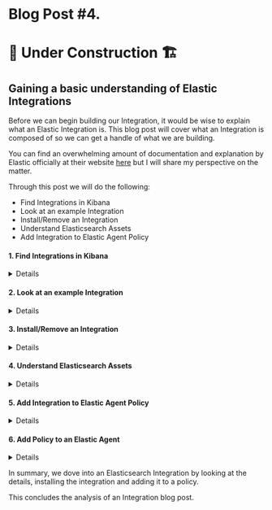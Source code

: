 # Blog Post #4.
# 🚧 Under Construction 🏗 
## Gaining a basic understanding of Elastic Integrations

Before we can begin building our Integration, it would be wise to explain
what an Elastic Integration is. This blog post will cover what an Integration 
is composed of so we can get a handle of what we are building.

You can find an overwhelming amount of documentation and explanation by Elastic officially at their website [here](https://www.elastic.co/integrations/) but I will share my perspective on the matter. 

Through this post we will do the following:

- Find Integrations in Kibana
- Look at an example Integration
- Install/Remove an Integration
- Understand Elasticsearch Assets
- Add Integration to Elastic Agent Policy

#### 1. Find Integrations in Kibana
<details>

To begin, let's start up our Elastic stack (if you need to):

```
elastic-package stack up -v -d --version=8.8.1
```

Next, let's go to Kibana at https://127.0.0.1:5601 and at the home page, click on "Add Integrations".

![image](https://github.com/nicpenning/Elasti-daddy/assets/5582679/2b44f0e3-35ac-40b5-839c-94a4df9ea39b)

What you will see before you are all of the current integrations that have been published to the Elastic Package Repository available to the public.

![image](https://github.com/nicpenning/Elasti-daddy/assets/5582679/4eeffb8c-91eb-449f-9174-a895880e39c2)

From the screenshot above you will see that there are 321 integrations across all categories at this time of writing! Fortunately each integration is
sorted into the various categories such as Productivity, Network, or Security to name a few.

You can then click on an integration to find out more details about it. You will do that in the next part of this blog post.

</details>

#### 2. Look at an example Integration
<details>

Let's take a gander at the Microsoft DHCP integration since it uses a CSV file.

Type in dhcp in the search box and then click on the Microsoft DHCP integration.

![image](https://github.com/nicpenning/Elasti-daddy/assets/5582679/2f7d498f-e94e-40c8-88fd-7987f46cd8ec)

This will take you to the Integration details.

![image](https://github.com/nicpenning/Elasti-daddy/assets/5582679/f004ccb9-ce8a-42f7-bb5c-bb636d7f0ab2)

1. Overview

The Overview tab is where you will find a high level overview of what the Microsoft DHCP Integration does. On the right hand side you will see some details such as version number, Elasticsearch Assets which we will dive into later, the minimum license required to use the Integration and even a link to the Changelog.

![image](https://github.com/nicpenning/Elasti-daddy/assets/5582679/6aa45ae7-ed03-43f3-93f6-9cbf692bed97)


2. Logs

You will then see if the Integration captures Logs, Metrics or Traces and then show an example of that type of data. In the screenshot above, you will notice a log entry example of a Microsoft DHCP log in JSON format.

Further down the page you will see what potential fields exist as well, which can be very handy if you are looking for a very specific set of data.

![image](https://github.com/nicpenning/Elasti-daddy/assets/5582679/9d5c6e47-f5ce-4cbd-90a5-20d3c14c4d1c)


3. Settings

The settings tab is where we can install the Integration into the Elastic stack. We will see that accomplished later.

![image](https://github.com/nicpenning/Elasti-daddy/assets/5582679/3628f02c-8038-44c1-8025-fd6737c80978)

4. Add Microsoft DHCP

This button will apply this Integration to a new or existing Agent policy and install the Integration if it hasn't been. Whichever agents are assigned the policy that has this Integration will then be expected to ingest Microsoft DHCP logs. Later on we will see the configuration settings for the integration, which interestingly enough, does not exist under the `Settings` tab.

![image](https://github.com/nicpenning/Elasti-daddy/assets/5582679/426f468d-ea67-4274-b646-eb0ba0932bb7)

</details>

#### 3. Install/Remove an Integration
<details>
Let's go ahead and install the Microsoft DHCP Integration. Simply go to the settings page, then click `Install Microsoft DHCP Assets`. You will notice there are 3 of them that were also noted in the earlier screenshot and also in the screen recording below. The 3 assets are Elasticsearch Ingest Pipelines. 

https://github.com/nicpenning/Elasti-daddy/assets/5582679/e5f2e7f6-f1cd-4d69-a99d-0a9e0a742c60

That's it. The Integration is now installed and is ready to be applied to an agent policy.

You can remove or even reinstall this Integration by clicking on their respective buttons.

![image](https://github.com/nicpenning/Elasti-daddy/assets/5582679/24de646f-13ba-4290-8926-88feb378754b)

</details>

#### 4. Understand Elasticsearch Assets
<details>

Elasticsearch Assets are a key component to why Elastic Integrations are so useful to the end users. It makes adopting a new Integration into the Elastic stack easy by managing everything in Kibana instead of handling `.yml` files like it was done in the past with the variety of beats.

When setting up a new Integration, there are many moving parts to be successful. In this example, the only Elasticsearch assets showing installed are Ingest Pipelines. What also gets installed are Index Templates and Component Templets which are vital to the ingestion of data so that it will have the correct data mappings so we can search and visualize the data properly. A quick example is that if the time stamp of the data was not properly mapped to a Date field, then we would not be able to filter and show results for a specific time frame on the set of data. Another example is if we had a numberical value mapped as a string then we could not build visualizations that could do simple math such as sums or averages.

Here is a screenshot of the Microsoft DHCP Index Template that was installed:

![image](https://github.com/nicpenning/Elasti-daddy/assets/5582679/bd04f506-7252-4ce4-8dcc-fb7cdcebc974)

This is the corresponding Component Tempalte that the Index Template above uses that was also installed, but nothing in the install process will tell you that. You can expect that most Integrations will have an Index Template and likely Comonent Templates.

![image](https://github.com/nicpenning/Elasti-daddy/assets/5582679/fcae0c35-1542-41b6-a71c-3bcea0f524e5)

In other Integrations, you may have Dashboards and Visualizations that come bundled with it. These are also considered Assets. A screenshot of a dashboard will even show up in the `Overview` tab if there is one. Our integration that we will build will have more than just pipelines so we will see this first hand later.

</details>

#### 5. Add Integration to Elastic Agent Policy
<details>

To wrap up this blog post, we will walk through adding this Integration to and Elastic Agent Policy. We don't have any DHCP data to see the installed Integration work first hand, however, we will at least have the foundation of what we can expect when we go to build our integration.

Let's start up clicking that Add Microsoft DHCP Integration button.

![image](https://github.com/nicpenning/Elasti-daddy/assets/5582679/7764010e-515f-4bf1-a84e-a92ebf27abfb)

Here is a quick run through of the basic settings for the Microsoft DHCP Integration:

https://github.com/nicpenning/Elasti-daddy/assets/5582679/72cbc066-bb1b-47cc-81f7-aeaf18ea86cf

A couple of settings worth noting are the `namespace` and the `Path`. The `namespace` will be part of the data stream once the data is indexed into Elasticsearch. The `Path` is the directory where the file exists in which the Integration will extract the data from. We will use this same setting in our Integration later.

There are some Advanced settings where you can add tags, additional processors, and inspect the Ingest pipelines and mappings.

![image](https://github.com/nicpenning/Elasti-daddy/assets/5582679/b775664b-760d-4650-8712-474332ac9d63)

</details>

#### 6. Add Policy to an Elastic Agent
<details>

You can add an Integration to `New Hosts` or `Existing hosts`. This option presents itself when going through the `Add Microsoft DHCP Integration` steps.

![image](https://github.com/nicpenning/Elasti-daddy/assets/5582679/3a4a77f9-9c64-498d-8c12-6e9dd8dfb85f)

`New Hosts` will simply create a new policy like we did in the step above.

`Existing Hosts` allows you to add the integration directly to a policy that already exists while other Integrations have already been added to it.

</details>

In summary, we dove into an Elasticsearch Integration by looking at the details, installing the integration and adding it to a policy.

This concludes the analysis of an Integration blog post.
